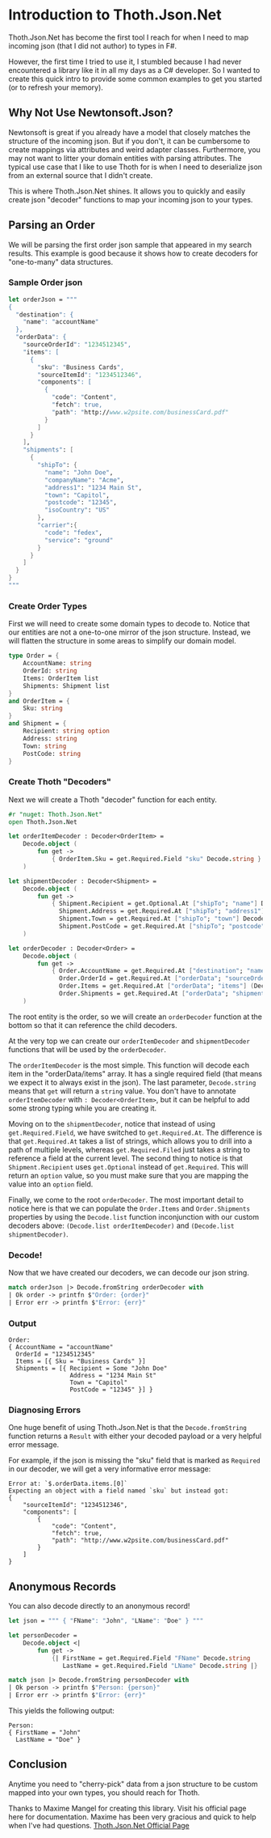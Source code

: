 # Introduction to Thoth.Json.Net

Thoth.Json.Net has become the first tool I reach for when I need to map incoming json (that I did not author) to types in F#. 

However, the first time I tried to use it, I stumbled because I had never encountered a library like it in all my days as a C# developer. So I wanted to create this quick intro to provide some common examples to get you started (or to refresh your memory). 

## Why Not Use Newtonsoft.Json? 
Newtonsoft is great if you already have a model that closely matches the structure of the incoming json. But if you don't, it can be cumbersome to create mappings via attributes and weird adapter classes. Furthermore, you may not want to litter your domain entities with parsing attributes. 
The typical use case that I like to use Thoth for is when I need to deserialize json from an external source that I didn't create. 

This is where Thoth.Json.Net shines. It allows you to quickly and easily create json "decoder" functions to map your incoming json to your types. 

## Parsing an Order
We will be parsing the first order json sample that appeared in my search results. 
This example is good because it shows how to create decoders for "one-to-many" data structures.

### Sample Order json

```fsharp
let orderJson = """
{
  "destination": {
    "name": "accountName"
  },
  "orderData": {
    "sourceOrderId": "1234512345",
    "items": [
      {
        "sku": "Business Cards",
        "sourceItemId": "1234512346",
        "components": [
          {
            "code": "Content",            
            "fetch": true,
            "path": "http://www.w2psite.com/businessCard.pdf"
          }
        ]
      }
    ],
    "shipments": [
      {
        "shipTo": {
          "name": "John Doe",
          "companyName": "Acme",
          "address1": "1234 Main St",
          "town": "Capitol",
          "postcode": "12345",
          "isoCountry": "US"
        },
        "carrier":{
          "code": "fedex",
          "service": "ground"
        }
      }
    ]
  }
}
"""
```

### Create Order Types

First we will need to create some domain types to decode to. 
Notice that our entities are not a one-to-one mirror of the json structure.  Instead, we will flatten the structure in some areas to simplify our domain model.

```fsharp
type Order = {
    AccountName: string
    OrderId: string
    Items: OrderItem list
    Shipments: Shipment list
}
and OrderItem = {
    Sku: string
}
and Shipment = {
    Recipient: string option
    Address: string
    Town: string
    PostCode: string
}
```

### Create Thoth "Decoders"

Next we will create a Thoth "decoder" function for each entity. 

```fsharp
#r "nuget: Thoth.Json.Net"
open Thoth.Json.Net

let orderItemDecoder : Decoder<OrderItem> =
    Decode.object (
        fun get ->
            { OrderItem.Sku = get.Required.Field "sku" Decode.string }
    )

let shipmentDecoder : Decoder<Shipment> = 
    Decode.object (
        fun get -> 
            { Shipment.Recipient = get.Optional.At ["shipTo"; "name"] Decode.string
              Shipment.Address = get.Required.At ["shipTo"; "address1"] Decode.string
              Shipment.Town = get.Required.At ["shipTo"; "town"] Decode.string
              Shipment.PostCode = get.Required.At ["shipTo"; "postcode"] Decode.string }
    )

let orderDecoder : Decoder<Order> = 
    Decode.object (
        fun get ->
            { Order.AccountName = get.Required.At ["destination"; "name"] Decode.string
              Order.OrderId = get.Required.At ["orderData"; "sourceOrderId"] Decode.string
              Order.Items = get.Required.At ["orderData"; "items"] (Decode.list orderItemDecoder)
              Order.Shipments = get.Required.At ["orderData"; "shipments"] (Decode.list shipmentDecoder) }
    )

```

The root entity is the order, so we will create an `orderDecoder` function at the bottom so that it can reference the child decoders.

At the very top we can create our `orderItemDecoder` and `shipmentDecoder` functions that will be used by the `orderDecoder`.

The `orderItemDecoder` is the most simple. This function will decode each item in the "orderData/items" array.
It has a single required field (that means we expect it to always exist in the json). The last parameter, `Decode.string` means that `get` will return a `string` value. 
You don't have to annotate `orderItemDecoder` with `: Decoder<OrderItem>`, but it can be helpful to add some strong typing while you are creating it.

Moving on to the `shipmentDecoder`, notice that instead of using `get.Required.Field`, we have switched to `get.Required.At`.  The difference is that `get.Required.At` takes a list of strings, which allows you to drill into a path of multiple levels, whereas `get.Required.Filed` just takes a string to reference a field at the current level.
The second thing to notice is that `Shipment.Recipient` uses `get.Optional` instead of `get.Required`. This will return an `option` value, so you must make sure that you are mapping the value into an `option` field. 

Finally, we come to the root `orderDecoder`. The most important detail to notice here is that we can populate the `Order.Items` and `Order.Shipments` properties by using the `Decode.list` function inconjunction with our custom decoders above: `(Decode.list orderItemDecoder)` and `(Decode.list shipmentDecoder)`.


### Decode!

Now that we have created our decoders, we can decode our json string.

```fsharp
match orderJson |> Decode.fromString orderDecoder with
| Ok order -> printfn $"Order: {order}"
| Error err -> printfn $"Error: {err}"
```

### Output
```
Order:
{ AccountName = "accountName"
  OrderId = "1234512345"
  Items = [{ Sku = "Business Cards" }]
  Shipments = [{ Recipient = Some "John Doe"
                 Address = "1234 Main St"
                 Town = "Capitol"
                 PostCode = "12345" }] }
```

### Diagnosing Errors
One huge benefit of using Thoth.Json.Net is that the `Decode.fromString` function returns a `Result` with either your decoded payload or a very helpful error message.

For example, if the json is missing the "sku" field that is marked as `Required` in our decoder, we will get a very informative error message:
```
Error at: `$.orderData.items.[0]`
Expecting an object with a field named `sku` but instead got:
{
    "sourceItemId": "1234512346",
    "components": [
        {
            "code": "Content",
            "fetch": true,
            "path": "http://www.w2psite.com/businessCard.pdf"
        }
    ]
}
```

## Anonymous Records
You can also decode directly to an anonymous record!

```fsharp
let json = """ { "FName": "John", "LName": "Doe" } """

let personDecoder = 
    Decode.object <|
        fun get -> 
            {| FirstName = get.Required.Field "FName" Decode.string
               LastName = get.Required.Field "LName" Decode.string |}    

match json |> Decode.fromString personDecoder with
| Ok person -> printfn $"Person: {person}"
| Error err -> printfn $"Error: {err}"
```

This yields the following output:
```
Person:
{ FirstName = "John"
  LastName = "Doe" }
```

## Conclusion
Anytime you need to "cherry-pick" data from a json structure to be custom mapped into your own types, you should reach for Thoth. 

Thanks to Maxime Mangel for creating this library. 
Visit his official page here for documentation. Maxime has been very gracious and quick to help when I've had questions.
[Thoth.Json.Net Official Page](https://thoth-org.github.io/Thoth.Json/)


